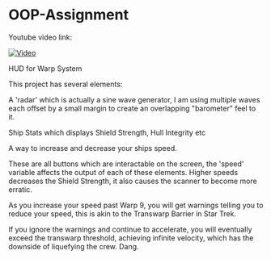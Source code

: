 # OOP-Assignment

Youtube video link:

[![Video](http://img.youtube.com/vi/eNwJD06pGTw/0.jpg)](https://www.youtube.com/watch?v=eNwJD06pGTw)

HUD for Warp System

This project has several elements:

  A 'radar' which is actually a sine wave generator, I am using multiple waves each offset by a 
  small margin to create an overlapping "barometer" feel to it.
  
  Ship Stats which displays Shield Strength, Hull Integrity etc
  
  A way to increase and decrease your ships speed.
  
  These are all buttons which are interactable on the screen, the 'speed' variable
  affects the output of each of these elements. Higher speeds decreases the Shield
  Strength, it also causes the scanner to become more erratic.
  
  As you increase your speed past Warp 9, you will get warnings telling you to reduce 
  your speed, this is akin to the Transwarp Barrier in Star Trek. 
  
  If you ignore the warnings and continue to accelerate, you will eventually exceed
  the transwarp threshold, achieving infinite velocity, which has the downside of 
  liquefying the crew. Dang. 
  

